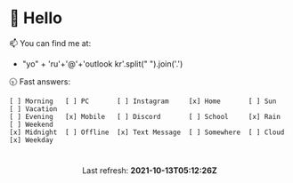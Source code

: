 # 👋 Hello

📫 You can find me at:
<ul>
  <li>
    "yo" + 'ru'+'@'+'outlook kr'.split(" ").join('.')
  </li>
</ul>

🕤 Fast answers:
```
[ ] Morning   [ ] PC       [ ] Instagram     [x] Home       [ ] Sun    [ ] Vacation
[ ] Evening   [x] Mobile   [ ] Discord       [ ] School     [x] Rain   [ ] Weekend
[x] Midnight  [ ] Offline  [x] Text Message  [ ] Somewhere  [ ] Cloud  [x] Weekday
```

# 
<p align="center">
  Last refresh: 
  <b>2021-10-13T05:12:26Z</b>
</p>
